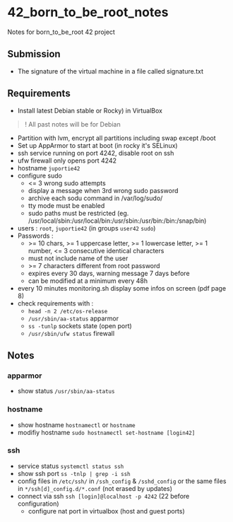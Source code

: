 # 42_born_to_be_root_notes
Notes for born_to_be_root 42 project

## Submission
- The signature of the virtual machine in a file called signature.txt

## Requirements
- Install latest Debian stable or Rocky) in VirtualBox 
> ! All past notes will be for Debian
- Partition with lvm, encrypt all partitions including swap except /boot
- Set up AppArmor to start at boot (in rocky it's SELinux)
- ssh service running on port 4242, disable root on ssh
- ufw firewall only opens port 4242
- hostname `juportie42`
- configure sudo
    - <= 3 wrong sudo attempts
    - display a message when 3rd wrong sudo password
    - archive each sodu command in /var/log/sudo/
    - tty mode must be enabled
    - sudo paths must be restricted (eg. /usr/local/sbin:/usr/local/bin:/usr/sbin:/usr/bin:/bin:/snap/bin)
- users : `root`, `juportie42` (in groups `user42` `sudo`)
- Passwords :
    - \>= 10 chars, >= 1 uppercase letter, >= 1 lowercase letter, >= 1 number, <= 3 consecutive identical characters
    - must not include name of the user
    - \>= 7 characters different from root password
    - expires every 30 days, warning message 7 days before
    - can be modified at a minimum every 48h
- every 10 minutes monitoring.sh display some infos on screen (pdf page 8)
- check requirements with :
    - `head -n 2 /etc/os-release`
    - `/usr/sbin/aa-status` apparmor
    - `ss -tunlp` sockets state (open port)
    - `/usr/sbin/ufw status` firewall

## Notes
### apparmor
- show status `/usr/sbin/aa-status`
### hostname
- show hostname `hostnamectl` or `hostname`
- modifiy hostname `sudo hostnamectl set-hostname [login42]`
### ssh
- service status `systemctl status ssh`
- show ssh port `ss -tnlp | grep -i ssh`
- config files in `/etc/ssh/` in `/ssh_config` & `/sshd_config` or the same files in `*/ssh[d]_config.d/*.conf` (not erased by updates)
- connect via ssh `ssh [login]@localhost -p 4242` (22 before configuration)
    - configure nat port in virtualbox (host and guest ports)
